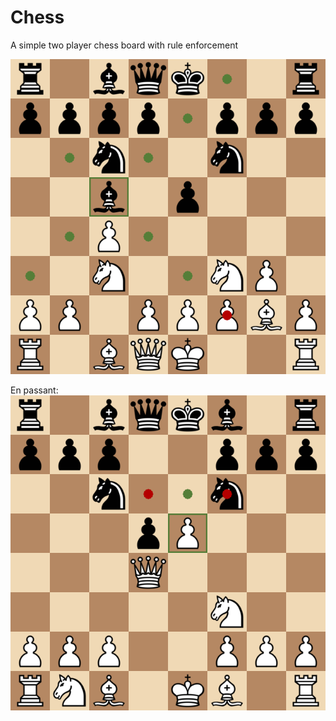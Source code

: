 # Chess
A simple two player chess board with rule enforcement 

![alt text](https://raw.githubusercontent.com/yw-1/chess/master/ss1.png)

En passant:
![alt text](https://raw.githubusercontent.com/yw-1/chess/master/ss2.png)

